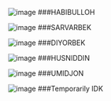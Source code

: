 ![image](https://github.com/Akaikumogo/TeamWork_2/assets/98486553/3ede8462-a436-4bcc-a12a-8504611114f2) ###HABIBULLOH 

![image](https://github.com/Akaikumogo/TeamWork_2/assets/98486553/c5b182ff-b1dc-4211-bd14-d42777bed0c6) ###SARVARBEK

![image](https://github.com/Akaikumogo/TeamWork_2/assets/98486553/e45c20a2-d2b8-46f3-a032-a6062005fb21) ###DIYORBEK

![image](https://github.com/Akaikumogo/TeamWork_2/assets/98486553/3c1abe69-8ed6-4cb0-bab7-003210907c50) ###HUSNIDDIN

![image](https://github.com/Akaikumogo/TeamWork_2/assets/98486553/aafbc463-4dff-4dcb-9c80-4ba8977e3dba) ###UMIDJON

![image](https://github.com/Akaikumogo/TeamWork_2/assets/98486553/a7ae3c6a-ef38-431e-84cd-9f19c2631d59) ###Temporarily IDK





